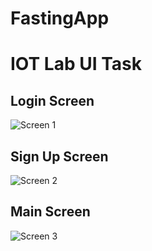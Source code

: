 # FastingApp
# IOT Lab UI Task

## Login Screen

![Screen 1](https://user-images.githubusercontent.com/112866424/221412176-03fe2e20-2e66-4fdd-afd4-41ecc1cd9d8a.png)

## Sign Up Screen

![Screen 2](https://user-images.githubusercontent.com/112866424/221412177-836d2746-bb37-4794-b659-b1bbb95f95bc.png)

## Main Screen

![Screen 3](https://user-images.githubusercontent.com/112866424/221412175-f2494582-14ec-463d-9279-0021438ada0f.png)
